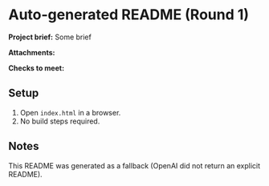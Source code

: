 # Auto-generated README (Round 1)

**Project brief:** Some brief

**Attachments:**


**Checks to meet:**


## Setup
1. Open `index.html` in a browser.
2. No build steps required.

## Notes
This README was generated as a fallback (OpenAI did not return an explicit README).